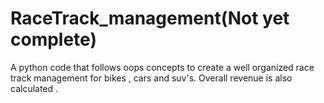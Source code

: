 # RaceTrack_management(Not yet complete)
A python code that follows oops concepts to create a well organized race track management for bikes , cars and suv's. Overall revenue is also calculated . 
